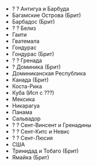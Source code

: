 *   ? ? Антигуа и Барбуда
*   Багамские Острова (Брит)
*   Барбадос (Брит)
*   ? ? Белиз
*   Гаити
*   Гватемала
*   Гондурас
*   Гондурас (Брит)
*   ? ? Гренада
*   ? Доминика (Брит)
*   Доминиканская Республика
*   Канада (Брит)
*   Коста-Рика
*   Куба (Исп с ???)
*   Мексика
*   Никарагуа
*   Панама
*   Сальвадор
*   ? ? Сент-Винсент и Гренадины
*   ? ? Сент-Китс и Невис
*   ? ? Сент-Люсия
*   США
*   Тринидад и Тобаго (Брит)
*   Ямайка (Брит)
